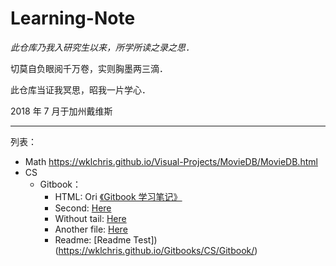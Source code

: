 # Learning-Note

*此仓库乃我入研究生以来，所学所读之录之思．*

切莫自负眼阅千万卷，实则胸墨两三滴．

此仓库当证我冥思，昭我一片学心．



2018 年 7 月于加州戴维斯

-----

列表：
- Math  https://wklchris.github.io/Visual-Projects/MovieDB/MovieDB.html
- CS
  - Gitbook：
    - HTML: Ori [《Gitbook 学习笔记》](https://wklchris.github.io/Gitbooks/CS/Gitbook/_book/index.html)
    - Second: [Here](https://wklchris.github.io/Gitbooks/CS/Gitbook/book/index.html)
    - Without tail: [Here](https://wklchris.github.io/Gitbooks/CS/Gitbook/book/)
    - Another file: [Here](https://wklchris.github.io/Gitbooks/CS/Gitbook/book/Ch-01.html)
    - Readme: [Readme Test])(https://wklchris.github.io/Gitbooks/CS/Gitbook/)
